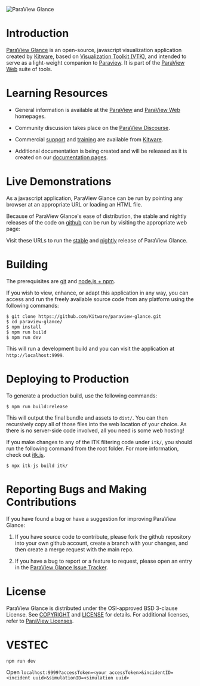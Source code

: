 ![ParaView Glance](documentation/content/ParaViewGlance_Logo.png)

Introduction
============
[ParaView Glance][] is an open-source, javascript visualization application created by [Kitware][], based on [Visualization Toolkit (VTK)][VTK], and intended to serve as a light-weight companion to [Paraview][].  It is part of
the [ParaView Web][] suite of tools.

[ParaView Glance]: https://kitware.github.io/paraview-glance/
[ParaView Web]: http://www.paraview.org/web
[ParaView]: http://www.paraview.org
[VTK]: http://www.vtk.org
[Kitware]: http://www.kitware.com

Learning Resources
==================

* General information is available at the [ParaView][] and [ParaView Web][] homepages.

* Community discussion takes place on the [ParaView Discourse][].

* Commercial [support][Kitware Support] and [training][Kitware Training] are available from [Kitware][].

* Additional documentation is being created and will be released as it is created on our [documentation pages][ParaView Glance GitHub.io].

[ParaView Discourse]: https://discourse.paraview.org/
[Kitware Support]: http://www.kitware.com/products/support.html
[Kitware Training]: http://www.kitware.com/products/protraining.php
[ParaView Glance GitHub.io]: https://kitware.github.io/paraview-glance/


Live Demonstrations
===================

As a javascript application, ParaView Glance can be run by pointing any browser at an appropriate URL or loading an HTML file.

Because of ParaView Glance's ease of distribution, the stable and nightly releases of the code on [github][] can be run by visiting the appropriate web page:

Visit these URLs to run the [stable][] and [nightly][] release of ParaView Glance.

[github]: https://github.com/kitware/paraview-glance
[stable]: https://kitware.github.io/paraview-glance/app
[nightly]: https://kitware.github.io/paraview-glance/nightly


Building
========

The prerequisites are [git][] and [node.js + npm][].

If you wish to view, enhance, or adapt this application in any way, you can access and run the freely available source code from any platform using the following commands:


```
$ git clone https://github.com/Kitware/paraview-glance.git
$ cd paraview-glance/
$ npm install
$ npm run build
$ npm run dev
```

This will run a development build and you can visit the application at `http://localhost:9999`.

[git]: https://git-scm.com
[node.js + npm]: https://nodejs.org/en

Deploying to Production
=======================

To generate a production build, use the following commands:

```
$ npm run build:release
```

This will output the final bundle and assets to `dist/`.
You can then recursively copy all of those files into the web location of your choice.
As there is no server-side code involved, all you need is some web hosting!

If you make changes to any of the ITK filtering code under `itk/`, you should run the following
command from the root folder. For more information, check out [itk.js].

```
$ npx itk-js build itk/
```

[itk.js]: https://insightsoftwareconsortium.github.io/itk-js/examples/hello_world_node.html


Reporting Bugs and Making Contributions
=======================================

If you have found a bug or have a suggestion for improving ParaView Glance:

1. If you have source code to contribute, please fork the github repository into your own github account, create a branch with your changes, and then create a merge request with the main repo.

2. If you have a bug to report or a feature to request, please open an entry in the [ParaView Glance Issue Tracker][].

[ParaView Glance Issue Tracker]: https://github.com/kitware/paraview-glance/issues


License
=======

ParaView Glance is distributed under the OSI-approved BSD 3-clause License.  See [COPYRIGHT][] and [LICENSE][] for details. For additional licenses, refer to [ParaView Licenses][].

[COPYRIGHT]: COPYRIGHT
[LICENSE]: LICENSE
[ParaView Licenses]: http://www.paraview.org/paraview-license/


VESTEC
======

```
npm run dev
```

Open `localhost:9999?accessToken=<your accessToken>&incidentID=<incident uuid>&simulationID=<simulation uuid>`
